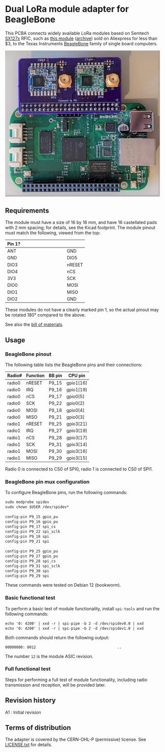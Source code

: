 # Dual LoRa module adapter for BeagleBone

This PCBA connects widely available LoRa modules based on Semtech [SX127x][] RFIC, such as [this module][module] ([archive][module-archive]) sold on Aliexpress for less than $3, to the Texas Instruments [BeagleBone][] family of single board computers.

[module]: https://www.aliexpress.com/item/32814250318.html
[module-archive]: https://archive.today/oJ4Fh
[sx127x]: https://www.semtech.com/products/wireless-rf/lora-connect
[beaglebone]: https://beaglebone.org

![assembled board](Images/Assembly_with_BeagleBone.jpg)

## Requirements

The module must have a size of 16 by 16 mm, and have 16 castellated pads with 2 mm spacing; for details, see the Kicad footprint. The module pinout must match the following, viewed from the top:

| Pin 1? | &nbsp;&nbsp;&nbsp;&nbsp;&nbsp;&nbsp;&nbsp;&nbsp;&nbsp;&nbsp;&nbsp;&nbsp;&nbsp;&nbsp;&nbsp;&nbsp;&nbsp;&nbsp;&nbsp;&nbsp;&nbsp;&nbsp;&nbsp;&nbsp;&nbsp;&nbsp;&nbsp;&nbsp;&nbsp;&nbsp;&nbsp;&nbsp;&nbsp; | &nbsp; |
| ------ | - | ------ |
| ANT    |   |    GND |
| GND    |   |   DIO5 |
| DIO3   |   | nRESET |
| DIO4   |   |    nCS |
| 3V3    |   |    SCK |
| DIO0   |   |   MOSI |
| DIO1   |   |   MISO |
| DIO2   |   |    GND |

These modules do not have a clearly marked pin 1, so the actual pinout may be rotated 180° compared to the above.

See also the [bill of materials](Mfg_Outputs/BeagleBoneLoRaAdapter.csv).

## Usage

### BeagleBone pinout

The following table lists the BeagleBone pins and their connections:

| Radio# | Function | BB pin | CPU pin   | 
|--------|----------|--------|-----------|
| radio0 | nRESET   | P9_15  | gpio1[16] |
| radio0 | IRQ      | P9_16  | gpio1[19] |
| radio0 | nCS      | P9_17  | gpio0[5]  |
| radio0 | SCK      | P9_22  | gpio0[2]  |
| radio0 | MOSI     | P9_18  | gpio0[4]  |
| radio0 | MISO     | P9_21  | gpio0[3]  |
| radio1 | nRESET   | P9_25  | gpio3[21] |
| radio1 | IRQ      | P9_27  | gpio3[19] |
| radio1 | nCS      | P9_28  | gpio3[17] |
| radio1 | SCK      | P9_31  | gpio3[14] |
| radio1 | MOSI     | P9_30  | gpio3[16] |
| radio1 | MISO     | P9_29  | gpio3[15] |

Radio 0 is connected to CS0 of SPI0, radio 1 is connected to CS0 of SPI1.

### BeagleBone pin mux configuration

To configure BeagleBone pins, run the following commands:

```shell
sudo modprobe spidev
sudo chown $USER /dev/spidev*

config-pin P9_15 gpio_pu
config-pin P9_16 gpio_pu
config-pin P9_17 spi_cs
config-pin P9_22 spi_sclk
config-pin P9_18 spi
config-pin P9_21 spi

config-pin P9_25 gpio_pu
config-pin P9_27 gpio_pu
config-pin P9_28 spi_cs
config-pin P9_31 spi_sclk
config-pin P9_30 spi
config-pin P9_29 spi
```

These commands were tested on Debian 12 (bookworm).

### Basic functional test

To perform a basic test of module functionality, install `spi-tools` and run the following commands:

```shell
echo '0: 4200' | xxd -r | spi-pipe -b 2 -d /dev/spidev0.0 | xxd
echo '0: 4200' | xxd -r | spi-pipe -b 2 -d /dev/spidev1.0 | xxd
```

Both commands should return the following output:

```
00000000: 0012                                     ..
```

The number `12` is the module ASIC revision.

### Full functional test

Steps for performing a full test of module functionality, including radio transmission and reception, will be provided later.

## Revision history

A1
: Initial revision

## Terms of distribution

The adapter is covered by the CERN-OHL-P (permissive) license. See [LICENSE.txt](LICENSE.txt) for details.